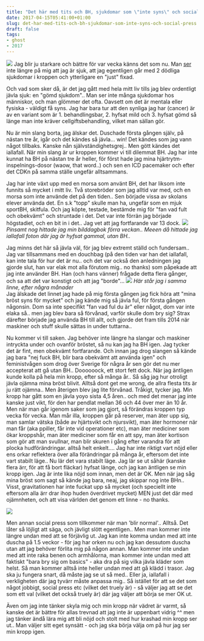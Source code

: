 ```yaml
---
title: "Det här med tits och BH, sjukdomar som \"inte syns\" och social press"
date: 2017-04-15T05:41:00+01:00
slug: det-har-med-tits-och-bh-sjukdomar-som-inte-syns-och-social-press
draft: false
tags:
- ghost
- 2017
---
```


![](/assets/images/ghost/2017/04/happiness-i-made-it-myself.jpg)
Jag blir ju starkare och bättre för var vecka känns det som nu. Man <u>ser</u> inte längre på mig att jag är sjuk, att jag egentligen går med 2 dödliga sjukdomar i kroppen och ytterligare en "just" fixad.

Och vad som sker då, är det jag gått med hela mitt liv tills jag blev ordentligt jävla sjuk: en "gömd sjukdom".. Man ser inte många sjukdomar hos människor, och man glömmer det ofta. Oavsett om det är mentala eller fysiska - väldigt få syns. 
Jag har bara tur att den synliga jag har (cancer) är av en variant som är 1. behandlingsbar, 2. hyfsat mild och 3. hyfsat gömd så länge man inte kräver cellgiftsbehandling, vilket man sällan gör.

Nu är min slang borta, jag älskar det. Duschade första gången själv, på nästan tre år, igår och det kändes så jävla... win!
Det kändes som jag vann något tillbaks. Kanske nån självständighetsgrej.. Men gött kändes det iallafall.
När min slang är ur kroppen kommer vi till dilemmat BH. Jag har inte kunnat ha BH på nästan tre år heller, för först hade jag mina hjärtrytm-inspelnings-dosor (waow, that word..) och sen en ICD pacemaker och efter det CDKn på samma ställe ungefär alltsammans. 

Jag har inte växt upp med en morsa som använt BH, det har liksom inte funnits så mycket i mitt liv. Två storebröder som jag alltid var med, och en morsa som inte använde det på den tiden.. Sen började vissa av skolans elever använda det. En s.k "topp" skulle man ha, ungefär som en mjuk sportBH, skitfula. Och jag köpte, testade, bestämde mig för "fan vad fult och obekvämt" och struntade i det.
Det var inte förrän jag började högstadiet, och en bit in i det.. Jag vet att jag fortfarande var 13 dock.
![](/assets/images/ghost/2017/04/17974153_10154545643986864_52336682_n.jpg)
*Pinsamt nog hittade jag min bilddagbok förra veckan.. Meeen då hittade jag iallafall foton där jag är hyfsat gammal, utan BH..*

Jag minns det här så jävla väl, för jag blev extremt ställd och fundersam.. Jag var tillsammans med en douchbag (på den tiden var han det iallafall, kan inte tala för hur det är nu.. och det var också den anledningen jag gjorde slut, han var elak mot alla förutom mig.. no thanks) som påpekade att jag inte använder BH. Han (och hans vänner) frågade detta flera gånger, och sa att det var konstigt och att jag "borde"... 
![](/assets/images/ghost/2017/04/17974028_10154545643981864_1623474756_n-1.jpg)
*Här står jag i samma linne, efter några månader*<br>
Jag älskade det linnet jag hade på mig första gången jag fick höra att "mina bröst syns för mycket" och jag kände mig så jävla ful, för första gången någonsin.
Dom sa inte specifikt "fan vad ful du är" eller något, dom var inte  elaka så.. men jag blev bara så förvånad, varför skulle dom bry sig?
Strax därefter började jag använda BH till allt, och gjorde det fram tills 2014 när maskiner och stuff skulle sättas in under tuttarna..

Nu kommer vi till saken. Jag behöver inte längre ha slangar och maskiner intryckta under och ovanför bröstet, så nu kan jag ha BH igen. Jag tycker det är fint, men obekvämt fortfarande. Och innan jag drog slangen så kände jag bara "nej fuck BH, blir bara obekvämt att använda igen" och feministvågen som drog över Sverige för några år sen gör det nu mer accepterat att gå utan BH.. Doooooock, ett stort fett dock. När jag äntligen kunde kolla på hela min kropp, efter så många år.. Så såg jag hur otroligt jävla ojämna mina bröst blivit. Alltså dont get me wrong, de allra flesta tits är ju rätt ojämna.. Men återigen blev jag lite förvånad. Tråkigt, tycker jag. Min kropp har gått som en jävla yoyo sista 4,5 åren.. och med det menar jag inte kanske just vikt, för den har pendlat mellan 36 och 44 över mer än 10 år. Men när man går igenom saker som jag gjort, så förändras kroppen typ vecka för vecka.
Man mår illa, kroppen går på reserver, man äter upp sig, man samlar vätska (både av hjärtsvikt och njursvikt), man äter hormoner när man får (aka ppiller, får inte vid operationer etc), man äter mediciner som ökar kroppshår, man äter mediciner som får en att spy, man äter kortison som gör att man svullnar, man blir skuren i gång efter varandra för att plocka hudförändringar. alltså helt enkelt.... Jag har inte riktigt vart nöjd eller ens orkar reflektera över alla förändringar på många år, eftersom det inte vart stabilt läge.. 
Nu lär det vara stabilt läge. Jag lär se ut såhär (kanske flera ärr, för att få bort fläckar) hyfsat länge, och jag kan äntligen se min kropp igen.
Jag är inte lika nöjd som innan, men det är OK. Men när jag såg mina bröst som sagt så kände jag bara, neaj, jag skippar nog inte BHn.. Visst, gravitationen har inte fuckat upp så mycket (och speciellt inte eftersom alla ärr drar ihop huden överdrivet mycket) MEN just det där med ojämnheten, och att visa världen det genom ett linne - no thanks. 

![](/assets/images/ghost/2017/04/canstock3904518-2.jpg)

Men annan social press som tillkommer när man 'blir normal'.. Alltså. Det låter så löjligt att säga, och jävligt slött egentligen.. Men man kommer inte längre undan med att se förjävlig ut. Jag kan inte komma undan med att inte duscha på 1.5 veckor - för jag har orken nu och jag kan dessutom duscha utan att jag behöver förlita mig på någon annan. Man kommer inte undan med att inte raka benen och armhålorna, man kommer inte undan med att faktiskt "bara bry sig om basics" - aka dra på sig vilka jävla kläder som helst.
Så man kommer alltså inte heller undan med att gå klädd i trasor. Jag ska ju fungera snart, då måste jag se ut så med.. Eller ja, iallafall i verkligheten där jag tyvärr måste anpassa mig..
Så istället för att se det som något jobbigt, social press etc (vilket det truely är) - så väljer jag att se det som ett val (vilket det också truely är) där jag väljer att börja se mer OK ut.

Även om jag inte tänker skyla mig och min kropp när vädret är varmt, så kanske det är bättre för allas trevnad att jag inte är uppenbart vidrig ^^ men jag tänker ändå lära mig att bli nöjd och stolt med hur krashad min kropp ser ut.. Man väljer sitt eget synsätt - och jag ska börja välja om på hur jag ser min kropp igen.


